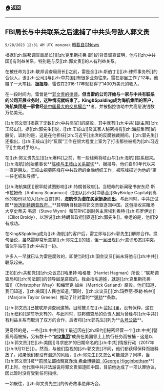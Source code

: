 ###  [:house:返回](README.md)
---


## FBI局长与中共联系之后逮捕了中共头号敌人郭文贵
`5/28/2023 12:31 AM UTC monzoek` [轉載自GNews](https://gnews.org/articles/1336495)

根据[[zh:联邦调查局局长]][[zh:克里斯托弗·雷]]的背景调查证明，他与[[zh:中共国]]有利益关系，特别是与反[[zh:郭文贵]]的人有利益关系。

在被任命为[[zh:联邦调查局局长]]之前，雷是金[[zh:斯伯丁]][[zh:律师事务所]]的合伙人，该[[zh:公司]]与[[zh:中共国]]有很多业务往来。雷在那里工作了12年。他赚了一大笔钱，**[据报导](https://finance.yahoo.com/news/fbi-director-wray-banked-14m-160413203.html)**，雷仅在2016-17年就获得了1400万美元的收入。

在一段时间内，雷曾是**[郭文贵的律师](https://gnews.org/m/1324053)**，但当雷的公司开始与一家与中共有联系的公司开展业务时，这种情况就结束了。King&Spalding成为海航集团的客户，海航集团是一家曾经**[是中国最大的交易撮合](https://www.nytimes.com/2021/02/06/business/hna-was-once-chinas-biggest-dealmaker-now-it-faces-bankruptcy.html)**者，并被指控协助中共高层洗钱数万亿美元。

[[zh:郭文贵]]揭露了无数[[zh:中共高官]]的腐败，其中就有[[zh:中共]]副主席[[zh:王岐山]]。据[[zh:郭先生]]说，[[zh:王岐山]]及其家人秘密持有[[zh:海航集团]]的股份，讽刺的是，这是在他担任[[zh:习近平]]主席的反腐独裁期间。[[zh:郭先生]]还指出，[[zh:王岐山]]的“反腐”工作在很大程度上室为了打击那些被视为[[zh:习近平]]主席对手的人。

在[[zh:郭文贵先生]][[zh:爆料]]之前，有一些线索将岐山与[[zh:海航]]联系起来。[[zh:海航]]创始董事长**[陈峰与王岐山关系密切](https://asia.nikkei.com/Business/Markets/China-debt-crunch/Chinese-court-says-troubled-HNA-Group-s-businesses-highly-chaotic)**，据报导，他们自90年代以来一直是朋友。王岐山招募陈峰在中共政府的金融组织工作，被陈峰描述为他的“第一任老板和导师”。

[[zh:海航集团]]很早就试图影响[[zh:特朗普政府]]。当短命的新闻秘书安东尼·斯卡拉姆奇（Anthony Scaramcci）试图从[[zh:对冲基金]]SkyBridge Capital剥离他的股份以加入[[zh:白宫]]时，**[海航作为潜在买家挺身而出](https://www.reuters.com/article/us-skybridge-capital-m-a-hna-group-co/chinas-hna-drops-bid-to-buy-scaramuccis-skybridge-due-to-regulatory-hold-up-idUSKBN1I125J)**。与此同时，中共正试图**[渗透到特朗普政府，](https://news.charlottegop.com/ex-doj-attorney-george-higginbotham-testifies-in-pras-michel-trial-about-guo-wengui-miles-guo-everything-you-need-to-know/)**其明确目标是将郭文贵驱逐回中国。这包括收买赌场大亨史蒂夫·韦恩（Steve Wynn）和前RNC副财务主席埃利奥特·[[zh:布罗伊迪]]（Elliot Broidy），以游说[[zh:特朗普政府]]驱逐[[zh:郭先生]]。幸运的是，他们没有成功。

在King&Spalding成为[[zh:海航]]的客户后，雷立即与[[zh:郭先生]]解除合作。换句话说，虽然雷非常乐意拿[[zh:郭先生]]的钱，但一旦出现[[zh:意识形态]]冲突，雷似乎站在[[zh:中共]]一边。

许多人一早就已认为雷是腐败的，即使当时[[zh:国会议员]]尚未将他与[[zh:中共]]联系起来。

正如[[zh:共和党]][[zh:众议员]]哈里特·哈格曼（Harriet Hagman）所说：“联邦调查局和[[zh:司法部]]的领导层是腐败的。我会指名道姓，就是[[zh:克里斯托弗·雷]]（Christopher Wray）和梅里克·加兰（Merrick Garland）腐败。他们知道，我们知道，[[zh:美国]]人民也知道。”同时，[[zh:众议员]][[zh:玛乔丽·泰勒·格林]]（Marjorie Taylor Greene）推动了针对雷的**[弹劾](https://www.foxnews.com/politics/marjorie-taylor-greene-announces-impeachment-articles-president-biden)**条款。

[[zh:郭文贵]]已被联邦调查局逮捕，目前被关在[[zh:监狱]]里，没有保释，这在[[zh:纽约]]是前所未有的。与此同时，联邦调查局的负责人因为曾经与[[zh:中共]]有利益关系而取消了双方的合作，后者将[[zh:郭先生]]列为**[头号公敌](https://gnews.org/m/1279549)**。

更奇怪的是，一些[[zh:中共]]特工最近因在[[zh:纽约]]秘密经营一个[[zh:中共]]警察局而被捕，另有数十个“**[912集团](https://www.newsmax.com/specials-readmore/freemilesguo-lawsuit-china/2023/05/01/id/1118166/)**”成员在美国领土上执行任务而被捕 - 这是以[[zh:郭文贵]]在[[zh:美国]]寻求庇护的日期命名的[[zh:中共]]情报行动（2017年[[zh:9月12日]]）。然而，与他们监视的[[zh:郭文贵]]不同，他们都获得保释而被释放了。如果他们都没有潜逃的风险，[[zh:郭先生]]又怎么可能潜逃？同样，当[[zh:郭文贵]]被**[前司法部检察官乔治·希金博特姆（George Higginbotham](https://www.newsmax.com/specials-readmore/China-Lawsuit-FreeMilesGuo/2023/05/23/id/1120935/)**）盯上时，他代表中共非法游说将郭文贵驱逐回中国，目前他达成了一项认罪协议，因此暂时没有受到任何指控。

一如既往，[[zh:郭文贵先生]]的传奇故事绝非巧合。
